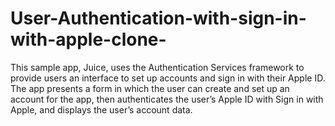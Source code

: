 # User-Authentication-with-sign-in-with-apple-clone-
This sample app, Juice, uses the Authentication Services framework to provide users an interface to set up accounts and sign in with their Apple ID. The app presents a form in which the user can create and set up an account for the app, then authenticates the user’s Apple ID with Sign in with Apple, and displays the user’s account data.
